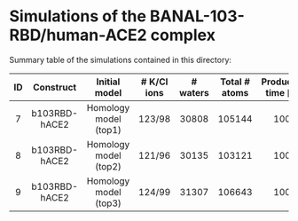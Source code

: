 # Simulations of the BANAL-103-RBD/human-ACE2 complex
Summary table of the simulations contained in this directory:

|   ID	   |  Construct	| Initial model	| # K/Cl ions |	 # waters | Total # atoms | Production time [ns] |
| :------: |  :------:  |     :------:  | :------:    | :------:  | :------:      | :------:             |
| 7 |   b103RBD-hACE2 |	Homology model (top1) |	123/98	| 30808	| 105144 | 1000
| 8 |	b103RBD-hACE2 |	Homology model (top2) |	121/96	| 30135	| 103121 | 1000
| 9 |	b103RBD-hACE2 |	Homology model (top3) |	124/99	| 31307	| 106643 | 1000


